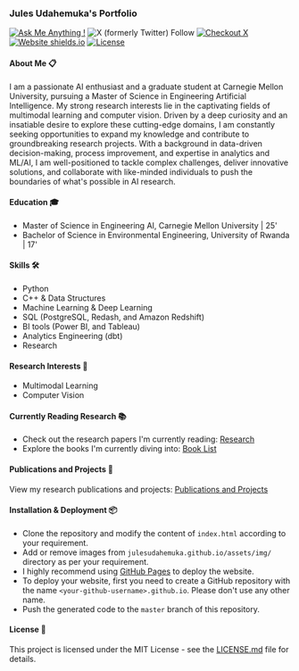 ### Jules Udahemuka's Portfolio

[![Ask Me Anything !](https://img.shields.io/badge/ask%20me-linkedin-1abc9c.svg)](https://www.linkedin.com/in/julesudahemuka/)
![X (formerly Twitter) Follow](https://img.shields.io/twitter/follow/:udaheju)
[![Checkout X](https://img.shields.io/badge/maintained-yes-green.svg)](https://twitter.com/udaheju)
[![Website shields.io](https://img.shields.io/badge/website-up-yellow)](http://julesudahemuka.github.io/)
[![License](http://img.shields.io/:license-mit-blue.svg?style=flat-square)](http://badges.mit-license.org)

#### About Me 📋
I am a passionate AI enthusiast and a graduate student at Carnegie Mellon University, pursuing a Master of Science in Engineering Artificial Intelligence. My strong research interests lie in the captivating fields of multimodal learning and computer vision. Driven by a deep curiosity and an insatiable desire to explore these cutting-edge domains, I am constantly seeking opportunities to expand my knowledge and contribute to groundbreaking research projects. With a background in data-driven decision-making, process improvement, and expertise in analytics and ML/AI, I am well-positioned to tackle complex challenges, deliver innovative solutions, and collaborate with like-minded individuals to push the boundaries of what's possible in AI research.

#### Education 🎓
- Master of Science in Engineering AI, Carnegie Mellon University | 25'
- Bachelor of Science in Environmental Engineering, University of Rwanda | 17'

#### Skills 🛠️
- Python
- C++ & Data Structures
- Machine Learning & Deep Learning  
- SQL (PostgreSQL, Redash, and Amazon Redshift)
- BI tools (Power BI, and Tableau)
- Analytics Engineering (dbt)
- Research

#### Research Interests 🔬
- Multimodal Learning
- Computer Vision

#### Currently Reading Research  📚
- Check out the research papers I'm currently reading: [Research](./research_dump)
- Explore the books I'm currently diving into: [Book List](./book_list)

#### Publications and Projects 📃
View my research publications and projects: [Publications and Projects](./publications_projects)

#### Installation & Deployment 📦
- Clone the repository and modify the content of `index.html` according to your requirement.
- Add or remove images from `julesudahemuka.github.io/assets/img/` directory as per your requirement.
- I highly recommend using [GitHub Pages](https://pages.github.com/) to deploy the website.
- To deploy your website, first you need to create a GitHub repository with the name `<your-github-username>.github.io`. Please don't use any other name.
- Push the generated code to the `master` branch of this repository.

#### License 📄
This project is licensed under the MIT License - see the [LICENSE.md](./LICENSE) file for details.